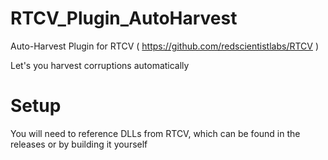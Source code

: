 # RTCV_Plugin_AutoHarvest
Auto-Harvest Plugin for RTCV ( https://github.com/redscientistlabs/RTCV )

Let's you harvest corruptions automatically

# Setup
You will need to reference DLLs from RTCV, which can be found in the releases or by building it yourself
